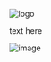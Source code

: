 ![logo](https://raw.githubusercontent.com/adi1090x/archlinux/master/images/logo_i3.png) <br />

text here

![image](https://raw.githubusercontent.com/adi1090x/archlinux/master/images/i3wm.jpeg) <br />
